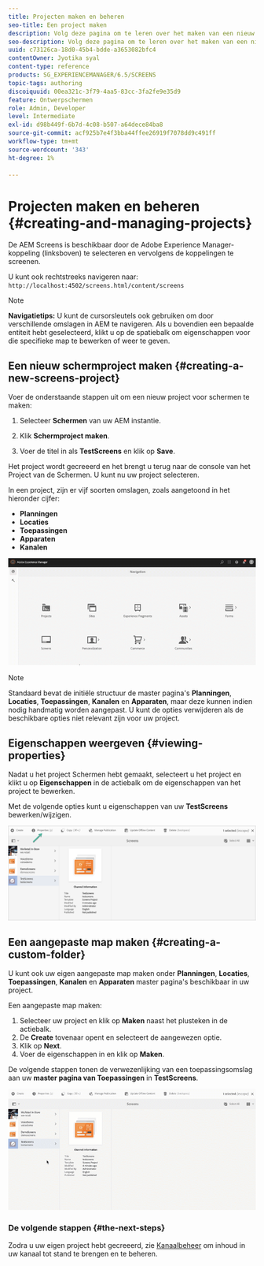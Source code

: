 ```yaml
---
title: Projecten maken en beheren
seo-title: Een project maken
description: Volg deze pagina om te leren over het maken van een nieuw project Screens.
seo-description: Volg deze pagina om te leren over het maken van een nieuw project Screens.
uuid: c73126ca-18d0-45b4-bdde-a3653082bfc4
contentOwner: Jyotika syal
content-type: reference
products: SG_EXPERIENCEMANAGER/6.5/SCREENS
topic-tags: authoring
discoiquuid: 00ea321c-3f79-4aa5-83cc-3fa2fe9e35d9
feature: Ontwerpschermen
role: Admin, Developer
level: Intermediate
exl-id: d98b449f-6b7d-4c08-b507-a64dece84ba8
source-git-commit: acf925b7e4f3bba44ffee26919f7078dd9c491ff
workflow-type: tm+mt
source-wordcount: '343'
ht-degree: 1%

---
```


# Projecten maken en beheren {#creating-and-managing-projects}

De AEM Screens is beschikbaar door de Adobe Experience Manager-koppeling (linksboven) te selecteren en vervolgens de koppelingen te screenen.

U kunt ook rechtstreeks navigeren naar: `http://localhost:4502/screens.html/content/screens`


>[!NOTE]
>**Navigatietips:**
>U kunt de cursorsleutels ook gebruiken om door verschillende omslagen in AEM te navigeren. Als u bovendien een bepaalde entiteit hebt geselecteerd, klikt u op de spatiebalk om eigenschappen voor die specifieke map te bewerken of weer te geven.

## Een nieuw schermproject maken {#creating-a-new-screens-project}

Voer de onderstaande stappen uit om een nieuw project voor schermen te maken:

1. Selecteer **Schermen** van uw AEM instantie.

1. Klik **Schermproject maken**.

1. Voer de titel in als **TestScreens** en klik op **Save**.

Het project wordt gecreeerd en het brengt u terug naar de console van het Project van de Schermen. U kunt nu uw project selecteren.

In een project, zijn er vijf soorten omslagen, zoals aangetoond in het hieronder cijfer:

* **Planningen**
* **Locaties**
* **Toepassingen**
* **Apparaten**
* **Kanalen**

![player1](assets/create-project.gif)

>[!NOTE]
>
>Standaard bevat de initiële structuur de master pagina&#39;s **Planningen**, **Locaties**, **Toepassingen**, **Kanalen** en **Apparaten**, maar deze kunnen indien nodig handmatig worden aangepast. U kunt de opties verwijderen als de beschikbare opties niet relevant zijn voor uw project.


## Eigenschappen weergeven {#viewing-properties}

Nadat u het project Schermen hebt gemaakt, selecteert u het project en klikt u op **Eigenschappen** in de actiebalk om de eigenschappen van het project te bewerken.

Met de volgende opties kunt u eigenschappen van uw **TestScreens** bewerken/wijzigen.

![afbeelding](assets/create-project2.png)


## Een aangepaste map maken {#creating-a-custom-folder}

U kunt ook uw eigen aangepaste map maken onder **Planningen**, **Locaties**, **Toepassingen**, **Kanalen** en **Apparaten** master pagina&#39;s beschikbaar in uw project.

Een aangepaste map maken:

1. Selecteer uw project en klik op **Maken** naast het plusteken in de actiebalk.
1. De **Create** tovenaar opent en selecteert de aangewezen optie.
1. Klik op **Next**.
1. Voer de eigenschappen in en klik op **Maken**.

De volgende stappen tonen de verwezenlijking van een toepassingsomslag aan uw **master pagina van Toepassingen** in **TestScreens**.

![player2-1](assets/create-project3.gif)

### De volgende stappen {#the-next-steps}

Zodra u uw eigen project hebt gecreeerd, zie [Kanaalbeheer](managing-channels.md) om inhoud in uw kanaal tot stand te brengen en te beheren.
